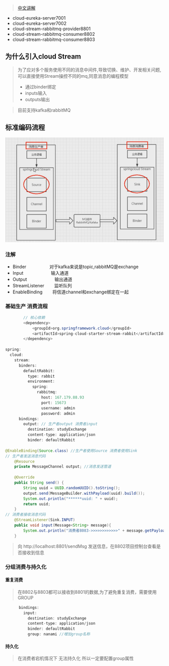 > [中文讲解](https://m.wang1314.com/doc/webapp/topic/20971999.html)
* cloud-eureka-server7001
* cloud-eureka-server7002
* cloud-stream-rabbitmq-provider8801
* cloud-stream-rabbitmq-consumer8802
* cloud-stream-rabbitmq-consumer8803

## 为什么引入cloud Stream
> 为了应对多个服务使用不同的消息中间件,导致切换、维护、开发相关问题,可以直接使用Stream操控不同的mq,同意消息的编程模型
> * 通过binder绑定
> * inputs输入
> * outputs输出

> 目前支持kafka和rabbitMQ

## 标准编码流程
![流程](../static/jpg/Stream1.png)
### 注解
* Binder   　　　　　对于kafka来说是topic,rabbitMQ是exchange
* Input   　　　　　　输入通道
* Output  　　　　　　输出通道
* StreamListener 　　监听队列
* EnableBinding  　　将信道channel和exchange绑定在一起

### 基础生产 消费流程
```java
        // 核心依赖
        <dependency>
            <groupId>org.springframework.cloud</groupId>
            <artifactId>spring-cloud-starter-stream-rabbit</artifactId>
        </dependency>

spring:
  cloud:
    stream:
      binders:
        defaultRabbit:
          type: rabbit
          environment:
            spring:
              rabbitmq:
                host: 167.179.88.93
                port: 15673
                username: admin
                password: admin
      bindings:
        output: // 生产者output 消费者input
          destination: studyExchange
          content-type: application/json
          binder: defaultRabbit

@EnableBinding(Source.class) //生产者使用Source 消费者使用Sink
// 生产者发送消息代码
    @Resource
    private MessageChannel output; //消息发送管道

    @Override
    public String send() {
        String uuid = UUID.randomUUID().toString();
        output.send(MessageBuilder.withPayload(uuid).build());
        System.out.println("******uuid: " + uuid);
        return uuid;
    }
// 消费者接收消息代码
    @StreamListener(Sink.INPUT)
    public void input(Message<String> message){
        System.out.println("消费者8083->>>>>>>>>>>>" + message.getPayload() + "\t" + port);
    }
```
> 向 http://localhost:8801/sendMsg 发送信息，在8802项目控制台查看是否接收到信息

### 分组消费与持久化
#### 重复消费
> 在8802与8803都可以接收到8801的数据,为了避免重复消费，需要使用GROUP
```java
      bindings:
        input:
          destination: studyExchange
          content-type: application/json
          binder: defaultRabbit
          group: nanami //增加group名称
```
#### 持久化
> 在消费者宕机情况下 无法持久化 所以一定要配置group属性